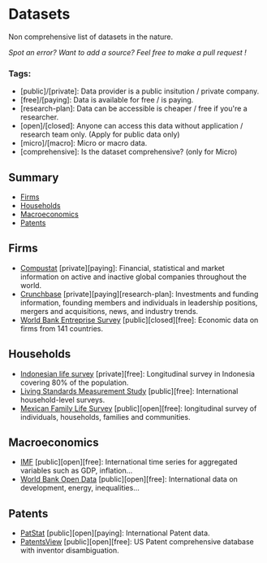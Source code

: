 # Datasets
Non comprehensive list of datasets in the nature.

*Spot an error? Want to add a source? Feel free to make a pull request !*

### Tags:
- [public]/[private]: Data provider is a public insitution / private company.
- [free]/[paying]: Data is available for free / is paying.
- [research-plan]: Data can be accessible is cheaper / free if you're a researcher.
- [open]/[closed]: Anyone can access this data without application / research team only. (Apply for public data only)
- [micro]/[macro]: Micro or macro data.
- [comprehensive]: Is the dataset comprehensive? (only for Micro)

## Summary

- [Firms](#firms)
- [Households](#households)
- [Macroeconomics](#macroeconomics)
- [Patents](#patents)

## Firms <a name="firms"></a>
- [Compustat](https://www.spglobal.com/marketintelligence/en/?product=compustat-research-insight) [private][paying]: Financial, statistical and market information on active and inactive global companies throughout the world.
- [Crunchbase](https://data.crunchbase.com/docs) [private][paying][research-plan]: Investments and funding information, founding members and individuals in leadership positions, mergers and acquisitions, news, and industry trends.
- [World Bank Entreprise Survey](https://www.enterprisesurveys.org) [public][closed][free]: Economic data on firms from 141 countries.

## Households <a name="households"></a>
- [Indonesian life survey](https://www.rand.org/well-being/social-and-behavioral-policy/data/FLS/IFLS.html) [private][free]: Longitudinal survey in Indonesia covering 80% of the population.
- [Living Standards Measurement Study](https://microdata.worldbank.org/index.php/catalog/lsms) [public][free]: International household-level surveys.
- [Mexican Family Life Survey](http://www.ennvih-mxfls.org/) [public][open][free]: longitudinal survey of individuals, households, families and communities.

## Macroeconomics <a name="macroeconomics"></a>
- [IMF](https://www.imf.org/en/Data) [public][open][free]: International time series for aggregated variables such as GDP, inflation...
- [World Bank Open Data](https://datacatalog.worldbank.org) [public][open][free]: International data on development, energy, inequalities...

## Patents <a name="patents"></a>
- [PatStat](https://www.epo.org/searching-for-patents/business/patstat.html) [public][open][paying]: International Patent data.
- [PatentsView](http://www.patentsview.org) [public][open][free]: US Patent comprehensive database with inventor disambiguation.
